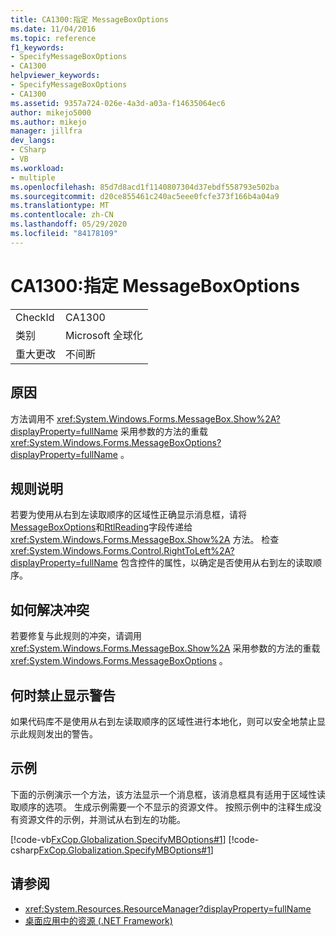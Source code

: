 ```yaml
---
title: CA1300:指定 MessageBoxOptions
ms.date: 11/04/2016
ms.topic: reference
f1_keywords:
- SpecifyMessageBoxOptions
- CA1300
helpviewer_keywords:
- SpecifyMessageBoxOptions
- CA1300
ms.assetid: 9357a724-026e-4a3d-a03a-f14635064ec6
author: mikejo5000
ms.author: mikejo
manager: jillfra
dev_langs:
- CSharp
- VB
ms.workload:
- multiple
ms.openlocfilehash: 85d7d8acd1f1140807304d37ebdf558793e502ba
ms.sourcegitcommit: d20ce855461c240ac5eee0fcfe373f166b4a04a9
ms.translationtype: MT
ms.contentlocale: zh-CN
ms.lasthandoff: 05/29/2020
ms.locfileid: "84178109"
---
```

# <a name="ca1300-specify-messageboxoptions"></a>CA1300:指定 MessageBoxOptions

|||
|-|-|
|CheckId|CA1300|
|类别|Microsoft 全球化|
|重大更改|不间断|

## <a name="cause"></a>原因

方法调用不 <xref:System.Windows.Forms.MessageBox.Show%2A?displayProperty=fullName> 采用参数的方法的重载 <xref:System.Windows.Forms.MessageBoxOptions?displayProperty=fullName> 。

## <a name="rule-description"></a>规则说明

若要为使用从右到左读取顺序的区域性正确显示消息框，请将[MessageBoxOptions](<xref:System.Windows.Forms.MessageBoxOptions.RightAlign>)和[RtlReading](<xref:System.Windows.Forms.MessageBoxOptions.RtlReading>)字段传递给 <xref:System.Windows.Forms.MessageBox.Show%2A> 方法。 检查 <xref:System.Windows.Forms.Control.RightToLeft%2A?displayProperty=fullName> 包含控件的属性，以确定是否使用从右到左的读取顺序。

## <a name="how-to-fix-violations"></a>如何解决冲突

若要修复与此规则的冲突，请调用 <xref:System.Windows.Forms.MessageBox.Show%2A> 采用参数的方法的重载 <xref:System.Windows.Forms.MessageBoxOptions> 。

## <a name="when-to-suppress-warnings"></a>何时禁止显示警告

如果代码库不是使用从右到左读取顺序的区域性进行本地化，则可以安全地禁止显示此规则发出的警告。

## <a name="example"></a>示例

下面的示例演示一个方法，该方法显示一个消息框，该消息框具有适用于区域性读取顺序的选项。 生成示例需要一个不显示的资源文件。 按照示例中的注释生成没有资源文件的示例，并测试从右到左的功能。

[!code-vb[FxCop.Globalization.SpecifyMBOptions#1](../code-quality/codesnippet/VisualBasic/ca1300-specify-messageboxoptions_1.vb)]
[!code-csharp[FxCop.Globalization.SpecifyMBOptions#1](../code-quality/codesnippet/CSharp/ca1300-specify-messageboxoptions_1.cs)]

## <a name="see-also"></a>请参阅

- <xref:System.Resources.ResourceManager?displayProperty=fullName>
- [桌面应用中的资源 (.NET Framework)](/dotnet/framework/resources/index)
